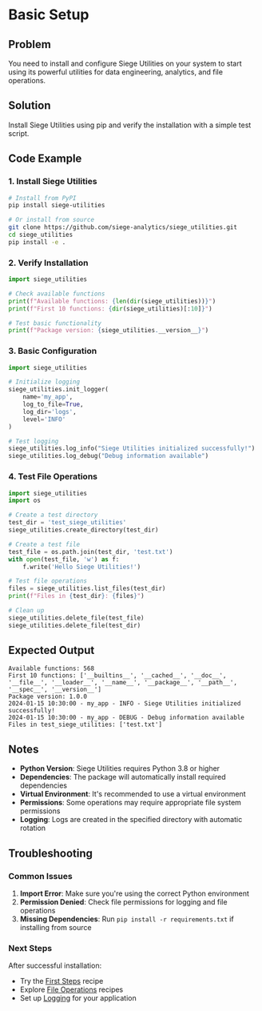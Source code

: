 # Basic Setup

## Problem
You need to install and configure Siege Utilities on your system to start using its powerful utilities for data engineering, analytics, and file operations.

## Solution
Install Siege Utilities using pip and verify the installation with a simple test script.

## Code Example

### 1. Install Siege Utilities
```bash
# Install from PyPI
pip install siege-utilities

# Or install from source
git clone https://github.com/siege-analytics/siege_utilities.git
cd siege_utilities
pip install -e .
```

### 2. Verify Installation
```python
import siege_utilities

# Check available functions
print(f"Available functions: {len(dir(siege_utilities))}")
print(f"First 10 functions: {dir(siege_utilities)[:10]}")

# Test basic functionality
print(f"Package version: {siege_utilities.__version__}")
```

### 3. Basic Configuration
```python
import siege_utilities

# Initialize logging
siege_utilities.init_logger(
    name='my_app',
    log_to_file=True,
    log_dir='logs',
    level='INFO'
)

# Test logging
siege_utilities.log_info("Siege Utilities initialized successfully!")
siege_utilities.log_debug("Debug information available")
```

### 4. Test File Operations
```python
import siege_utilities
import os

# Create a test directory
test_dir = 'test_siege_utilities'
siege_utilities.create_directory(test_dir)

# Create a test file
test_file = os.path.join(test_dir, 'test.txt')
with open(test_file, 'w') as f:
    f.write('Hello Siege Utilities!')

# Test file operations
files = siege_utilities.list_files(test_dir)
print(f"Files in {test_dir}: {files}")

# Clean up
siege_utilities.delete_file(test_file)
siege_utilities.delete_file(test_dir)
```

## Expected Output

```
Available functions: 568
First 10 functions: ['__builtins__', '__cached__', '__doc__', '__file__', '__loader__', '__name__', '__package__', '__path__', '__spec__', '__version__']
Package version: 1.0.0
2024-01-15 10:30:00 - my_app - INFO - Siege Utilities initialized successfully!
2024-01-15 10:30:00 - my_app - DEBUG - Debug information available
Files in test_siege_utilities: ['test.txt']
```

## Notes

- **Python Version**: Siege Utilities requires Python 3.8 or higher
- **Dependencies**: The package will automatically install required dependencies
- **Virtual Environment**: It's recommended to use a virtual environment
- **Permissions**: Some operations may require appropriate file system permissions
- **Logging**: Logs are created in the specified directory with automatic rotation

## Troubleshooting

### Common Issues

1. **Import Error**: Make sure you're using the correct Python environment
2. **Permission Denied**: Check file permissions for logging and file operations
3. **Missing Dependencies**: Run `pip install -r requirements.txt` if installing from source

### Next Steps

After successful installation:
- Try the [First Steps](first_steps.md) recipe
- Explore [File Operations](../file_operations/batch_processing.md) recipes
- Set up [Logging](../system_admin/log_management.md) for your application
